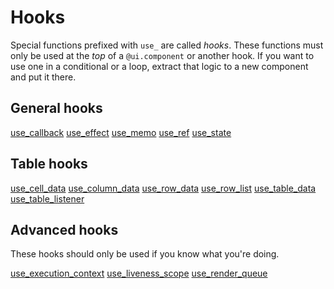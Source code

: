 # Hooks

Special functions prefixed with `use_` are called _hooks_. These functions must only be used at the _top_ of a `@ui.component` or another hook. If you want to use one in a conditional or a loop, extract that logic to a new component and put it there.

## General hooks

[use_callback](use_callback.md)
[use_effect](use_effect.md)
[use_memo](use_memo.md)
[use_ref](use_ref.md)
[use_state](use_state.md)

## Table hooks

[use_cell_data](use_cell_data.md)
[use_column_data](use_column_data.md)
[use_row_data](use_row_data.md)
[use_row_list](use_row_list.md)
[use_table_data](use_table_data.md)
[use_table_listener](use_table_listener.md)

## Advanced hooks

These hooks should only be used if you know what you're doing.

[use_execution_context](use_execution_context.md)
[use_liveness_scope](use_liveness_scope.md)
[use_render_queue](use_render_queue.md)
